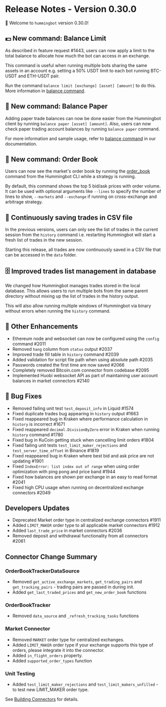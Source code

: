 # Release Notes - Version 0.30.0

🚀 Welcome to `hummingbot` version 0.30.0!


## 💵 New command: Balance Limit

As described in feature request #1443, users can now apply a limit to the total balance to allocate how much the bot can access in an exchange.

This command is useful when running multiple bots sharing the same assets in an account e.g. setting a 50% USDT limit to each bot running BTC-USDT and ETH-USDT pair.

Run the command `balance limit [exchange] [asset] [amount]` to do this. More information in [balance command](/global-configs/balance-limit/).


## 📜 New command: Balance Paper

Adding paper trade balances can now be done easier from the Hummingbot client by running `balance paper [asset] [amount]`. Also, users can now check paper trading account balances by running `balance paper` command.

For more information and sample usage, refer to [balance command](/operation/balance/#checking-balances) in our documentation.


## 📖 New command: Order Book

Users can now see the market's order book by running the [order_book](/operation/commands-shortcuts/) command from the Hummingbot CLI while a strategy is running. 

By default, this command shows the top 5 bid/ask prices with order volume. It can be used with optional arguments like `--lines` to specify the number of lines to show, `--markets` and `--exchange` if running on cross-exchange and arbitrage strategy.


## 📝 Continuously saving trades in CSV file

In the previous versions, users can only see the list of trades in the current session from the `history` command i.e. restarting Hummingbot will start a fresh list of trades in the new session.

Starting this release, all trades are now continuously saved in a CSV file that can be accessed in the `data` folder.


## 🗄 Improved trades list management in database

We changed how Hummingbot manages trades stored in the local database. This allows users to run multiple bots from the same parent directory without mixing up the list of trades in the history output.

This will also allow running multiple windows of Hummingbot via binary without errors when running the `history` command.


## 🔧 Other Enhancements

* Ethereum node and websocket can now be configured using the `config` command #2011
* Removed `hang` column from `status` output #2037
* Improved trade fill table in `history` command #2039
* Added validation for script file path when using absolute path #2035
* Passwords created the first time are now saved #2066
* Completely removed Bitcoin.com connector from codebase #2095
* Implemented Huobi websocket API as part of maintaining user account balances in market connectors #2140


## 🐞 Bug Fixes

* Removed failing unit test `test_deposit_info` in Liquid #1574
* Fixed duplicate trades bug appearing in `history` output #1663
* Fixed reappeared bug in Kraken where performance calculation in `history` is incorrect #1671
* Fixed reappeared `decimal.DivisionByZero` error in Kraken when running `history` command #1780
* Fixed bug in KuCoin getting stuck when cancelling limit orders #1804
* Fixed failing unit tests `test_limit_maker_rejections` and `test_server_time_offset` in Binance #1819
* Fixed reappeared bug in Kraken where best bid and ask price are not updating #1901
* Fixed `IndexError: list index out of range` when using order optimization with ping pong and price band #1944
* Fixed how balances are shown per exchange in an easy to read format #2041
* Fixed high CPU usage when running on decentralized exchange connectors #2049

## Developers Updates 

* Deprecated Market order type in centralized exchange connectors #1911
* Added `LIMIT_MAKER` order type to all applicable market connectors #1912
* Added `last_trade_price` in market connectors #2036
* Removed deposit and withdrawal functionality from all connectors #2061

## Connector Change Summary

### OrderBookTrackerDataSource
* Removed `get_active_exchange_markets`, `get_trading_pairs` and `get_tracking_pairs` - trading pairs are passed in during init.
* Added `get_last_traded_prices` and `get_new_order_book` functions

### OrderBookTracker
* Removed `data_source` and `_refresh_tracking_tasks` functions

### Market Connector
* Removed `MARKET` order type for centralized exchanges. 
* Added `LIMIT_MAKER` order type if your exchange supports this type of orders, please integrate it into the connector.
* Added `in_flight_orders` property. 
* Added `supported_order_types` function

### Unit Testing
* Added `test_limit_maker_rejections` and `test_limit_makers_unfilled` - to test new LIMIT_MAKER order type.

See [Building Connectors](/developers/connectors/architecture/) for details. 
